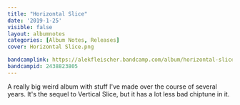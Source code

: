 ```yaml
---
title: "Horizontal Slice"
date: '2019-1-25'
visible: false
layout: albumnotes
categories: [Album Notes, Releases]
cover: Horizontal Slice.png

bandcamplink: https://alekfleischer.bandcamp.com/album/horizontal-slice
bandcampid: 2438823805
---
```

A really big weird album with stuff I've made over the course of several years. It's the sequel to Vertical Slice, but it has a lot less bad chiptune in it.
